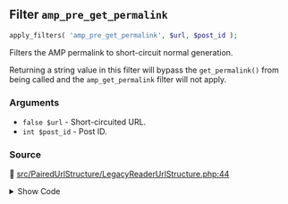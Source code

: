 ## Filter `amp_pre_get_permalink`

```php
apply_filters( 'amp_pre_get_permalink', $url, $post_id );
```

Filters the AMP permalink to short-circuit normal generation.

Returning a string value in this filter will bypass the `get_permalink()` from being called and the `amp_get_permalink` filter will not apply.

### Arguments

* `false $url` - Short-circuited URL.
* `int $post_id` - Post ID.

### Source

:link: [src/PairedUrlStructure/LegacyReaderUrlStructure.php:44](/src/PairedUrlStructure/LegacyReaderUrlStructure.php#L44)

<details>
<summary>Show Code</summary>

```php
$pre_url = apply_filters( 'amp_pre_get_permalink', false, $post_id );
```

</details>
